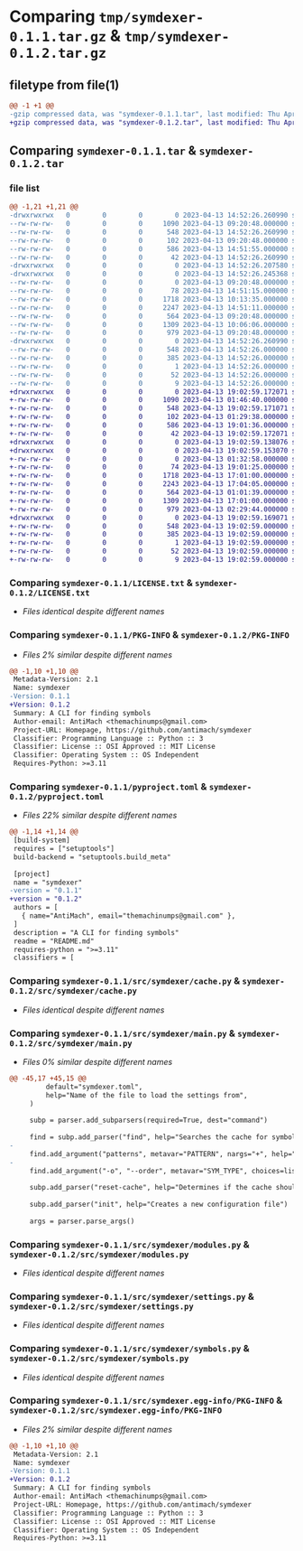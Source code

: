 # Comparing `tmp/symdexer-0.1.1.tar.gz` & `tmp/symdexer-0.1.2.tar.gz`

## filetype from file(1)

```diff
@@ -1 +1 @@
-gzip compressed data, was "symdexer-0.1.1.tar", last modified: Thu Apr 13 14:52:26 2023, max compression
+gzip compressed data, was "symdexer-0.1.2.tar", last modified: Thu Apr 13 19:02:59 2023, max compression
```

## Comparing `symdexer-0.1.1.tar` & `symdexer-0.1.2.tar`

### file list

```diff
@@ -1,21 +1,21 @@
-drwxrwxrwx   0        0        0        0 2023-04-13 14:52:26.260990 symdexer-0.1.1/
--rw-rw-rw-   0        0        0     1090 2023-04-13 09:20:48.000000 symdexer-0.1.1/LICENSE.txt
--rw-rw-rw-   0        0        0      548 2023-04-13 14:52:26.260990 symdexer-0.1.1/PKG-INFO
--rw-rw-rw-   0        0        0      102 2023-04-13 09:20:48.000000 symdexer-0.1.1/README.md
--rw-rw-rw-   0        0        0      586 2023-04-13 14:51:55.000000 symdexer-0.1.1/pyproject.toml
--rw-rw-rw-   0        0        0       42 2023-04-13 14:52:26.260990 symdexer-0.1.1/setup.cfg
-drwxrwxrwx   0        0        0        0 2023-04-13 14:52:26.207580 symdexer-0.1.1/src/
-drwxrwxrwx   0        0        0        0 2023-04-13 14:52:26.245368 symdexer-0.1.1/src/symdexer/
--rw-rw-rw-   0        0        0        0 2023-04-13 09:20:48.000000 symdexer-0.1.1/src/symdexer/__init__.py
--rw-rw-rw-   0        0        0       78 2023-04-13 14:51:15.000000 symdexer-0.1.1/src/symdexer/__main__.py
--rw-rw-rw-   0        0        0     1718 2023-04-13 10:13:35.000000 symdexer-0.1.1/src/symdexer/cache.py
--rw-rw-rw-   0        0        0     2247 2023-04-13 14:51:11.000000 symdexer-0.1.1/src/symdexer/main.py
--rw-rw-rw-   0        0        0      564 2023-04-13 09:20:48.000000 symdexer-0.1.1/src/symdexer/modules.py
--rw-rw-rw-   0        0        0     1309 2023-04-13 10:06:06.000000 symdexer-0.1.1/src/symdexer/settings.py
--rw-rw-rw-   0        0        0      979 2023-04-13 09:20:48.000000 symdexer-0.1.1/src/symdexer/symbols.py
-drwxrwxrwx   0        0        0        0 2023-04-13 14:52:26.260990 symdexer-0.1.1/src/symdexer.egg-info/
--rw-rw-rw-   0        0        0      548 2023-04-13 14:52:26.000000 symdexer-0.1.1/src/symdexer.egg-info/PKG-INFO
--rw-rw-rw-   0        0        0      385 2023-04-13 14:52:26.000000 symdexer-0.1.1/src/symdexer.egg-info/SOURCES.txt
--rw-rw-rw-   0        0        0        1 2023-04-13 14:52:26.000000 symdexer-0.1.1/src/symdexer.egg-info/dependency_links.txt
--rw-rw-rw-   0        0        0       52 2023-04-13 14:52:26.000000 symdexer-0.1.1/src/symdexer.egg-info/entry_points.txt
--rw-rw-rw-   0        0        0        9 2023-04-13 14:52:26.000000 symdexer-0.1.1/src/symdexer.egg-info/top_level.txt
+drwxrwxrwx   0        0        0        0 2023-04-13 19:02:59.172071 symdexer-0.1.2/
+-rw-rw-rw-   0        0        0     1090 2023-04-13 01:46:40.000000 symdexer-0.1.2/LICENSE.txt
+-rw-rw-rw-   0        0        0      548 2023-04-13 19:02:59.171071 symdexer-0.1.2/PKG-INFO
+-rw-rw-rw-   0        0        0      102 2023-04-13 01:29:38.000000 symdexer-0.1.2/README.md
+-rw-rw-rw-   0        0        0      586 2023-04-13 19:01:36.000000 symdexer-0.1.2/pyproject.toml
+-rw-rw-rw-   0        0        0       42 2023-04-13 19:02:59.172071 symdexer-0.1.2/setup.cfg
+drwxrwxrwx   0        0        0        0 2023-04-13 19:02:59.138076 symdexer-0.1.2/src/
+drwxrwxrwx   0        0        0        0 2023-04-13 19:02:59.153070 symdexer-0.1.2/src/symdexer/
+-rw-rw-rw-   0        0        0        0 2023-04-13 01:32:58.000000 symdexer-0.1.2/src/symdexer/__init__.py
+-rw-rw-rw-   0        0        0       74 2023-04-13 19:01:25.000000 symdexer-0.1.2/src/symdexer/__main__.py
+-rw-rw-rw-   0        0        0     1718 2023-04-13 17:01:00.000000 symdexer-0.1.2/src/symdexer/cache.py
+-rw-rw-rw-   0        0        0     2243 2023-04-13 17:04:05.000000 symdexer-0.1.2/src/symdexer/main.py
+-rw-rw-rw-   0        0        0      564 2023-04-13 01:01:39.000000 symdexer-0.1.2/src/symdexer/modules.py
+-rw-rw-rw-   0        0        0     1309 2023-04-13 17:01:00.000000 symdexer-0.1.2/src/symdexer/settings.py
+-rw-rw-rw-   0        0        0      979 2023-04-13 02:29:44.000000 symdexer-0.1.2/src/symdexer/symbols.py
+drwxrwxrwx   0        0        0        0 2023-04-13 19:02:59.169071 symdexer-0.1.2/src/symdexer.egg-info/
+-rw-rw-rw-   0        0        0      548 2023-04-13 19:02:59.000000 symdexer-0.1.2/src/symdexer.egg-info/PKG-INFO
+-rw-rw-rw-   0        0        0      385 2023-04-13 19:02:59.000000 symdexer-0.1.2/src/symdexer.egg-info/SOURCES.txt
+-rw-rw-rw-   0        0        0        1 2023-04-13 19:02:59.000000 symdexer-0.1.2/src/symdexer.egg-info/dependency_links.txt
+-rw-rw-rw-   0        0        0       52 2023-04-13 19:02:59.000000 symdexer-0.1.2/src/symdexer.egg-info/entry_points.txt
+-rw-rw-rw-   0        0        0        9 2023-04-13 19:02:59.000000 symdexer-0.1.2/src/symdexer.egg-info/top_level.txt
```

### Comparing `symdexer-0.1.1/LICENSE.txt` & `symdexer-0.1.2/LICENSE.txt`

 * *Files identical despite different names*

### Comparing `symdexer-0.1.1/PKG-INFO` & `symdexer-0.1.2/PKG-INFO`

 * *Files 2% similar despite different names*

```diff
@@ -1,10 +1,10 @@
 Metadata-Version: 2.1
 Name: symdexer
-Version: 0.1.1
+Version: 0.1.2
 Summary: A CLI for finding symbols
 Author-email: AntiMach <themachinumps@gmail.com>
 Project-URL: Homepage, https://github.com/antimach/symdexer
 Classifier: Programming Language :: Python :: 3
 Classifier: License :: OSI Approved :: MIT License
 Classifier: Operating System :: OS Independent
 Requires-Python: >=3.11
```

### Comparing `symdexer-0.1.1/pyproject.toml` & `symdexer-0.1.2/pyproject.toml`

 * *Files 22% similar despite different names*

```diff
@@ -1,14 +1,14 @@
 [build-system]
 requires = ["setuptools"]
 build-backend = "setuptools.build_meta"
 
 [project]
 name = "symdexer"
-version = "0.1.1"
+version = "0.1.2"
 authors = [
   { name="AntiMach", email="themachinumps@gmail.com" },
 ]
 description = "A CLI for finding symbols"
 readme = "README.md"
 requires-python = ">=3.11"
 classifiers = [
```

### Comparing `symdexer-0.1.1/src/symdexer/cache.py` & `symdexer-0.1.2/src/symdexer/cache.py`

 * *Files identical despite different names*

### Comparing `symdexer-0.1.1/src/symdexer/main.py` & `symdexer-0.1.2/src/symdexer/main.py`

 * *Files 0% similar despite different names*

```diff
@@ -45,17 +45,15 @@
         default="symdexer.toml",
         help="Name of the file to load the settings from",
     )
 
     subp = parser.add_subparsers(required=True, dest="command")
 
     find = subp.add_parser("find", help="Searches the cache for symbols matching a list of patterns")
-
     find.add_argument("patterns", metavar="PATTERN", nargs="+", help="The patterns to look for")
-
     find.add_argument("-o", "--order", metavar="SYM_TYPE", choices=list(SYM_TYPES), nargs="+")
 
     subp.add_parser("reset-cache", help="Determines if the cache should be reset or not")
 
     subp.add_parser("init", help="Creates a new configuration file")
 
     args = parser.parse_args()
```

### Comparing `symdexer-0.1.1/src/symdexer/modules.py` & `symdexer-0.1.2/src/symdexer/modules.py`

 * *Files identical despite different names*

### Comparing `symdexer-0.1.1/src/symdexer/settings.py` & `symdexer-0.1.2/src/symdexer/settings.py`

 * *Files identical despite different names*

### Comparing `symdexer-0.1.1/src/symdexer/symbols.py` & `symdexer-0.1.2/src/symdexer/symbols.py`

 * *Files identical despite different names*

### Comparing `symdexer-0.1.1/src/symdexer.egg-info/PKG-INFO` & `symdexer-0.1.2/src/symdexer.egg-info/PKG-INFO`

 * *Files 2% similar despite different names*

```diff
@@ -1,10 +1,10 @@
 Metadata-Version: 2.1
 Name: symdexer
-Version: 0.1.1
+Version: 0.1.2
 Summary: A CLI for finding symbols
 Author-email: AntiMach <themachinumps@gmail.com>
 Project-URL: Homepage, https://github.com/antimach/symdexer
 Classifier: Programming Language :: Python :: 3
 Classifier: License :: OSI Approved :: MIT License
 Classifier: Operating System :: OS Independent
 Requires-Python: >=3.11
```

